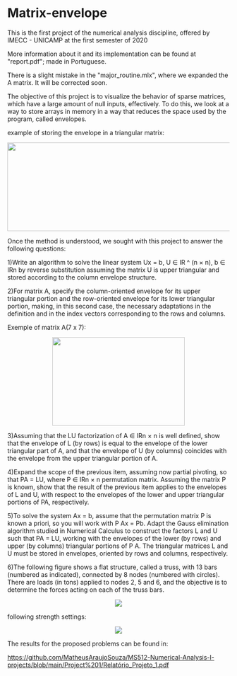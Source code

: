 # Matrix-envelope
This is the first project of the numerical analysis discipline, offered by IMECC - UNICAMP at the first semester of 2020

More information about it and its implementation can be found at "report.pdf"; made in Portuguese.

There is a slight mistake in the "major_routine.mlx", where we expanded the A matrix. It will be corrected soon.

The objective of this project is to visualize the behavior of sparse matrices, which have a large amount of null inputs, effectively. To do this, we look at a way to store arrays in memory in a way that reduces the space used by the program, called envelopes.

example of storing the envelope in a triangular matrix:
<p align="center">
<img src="https://github.com/MatheusAraujoSouza/MS512-Numerical-Analysis-I-projects/blob/main/captura1.png" width="700" height="200"/> 

Once the method is understood, we sought with this project to answer the following questions:

1)Write an algorithm to solve the linear system Ux = b, U ∈ IR ^ (n × n), b ∈ IRn by reverse substitution assuming the matrix U is upper triangular and stored according to the column envelope structure.

2)For matrix A, specify the column-oriented envelope for its upper triangular portion and the row-oriented envelope for its lower triangular portion, making, in this second case, the necessary adaptations in the definition and in the index vectors corresponding to the rows and columns.

Exemple of matrix A(7 x 7): 
<p align="center">
<img src="https://github.com/MatheusAraujoSouza/MS512-Numerical-Analysis-I-projects/blob/main/matriA2.png" width="300" height="200"/> 


3)Assuming that the LU factorization of A ∈ IRn × n is well defined, show that the envelope of L (by rows) is equal to the envelope of the lower triangular part of A, and that the envelope of U (by columns) coincides with the envelope from the upper triangular portion of A.

4)Expand the scope of the previous item, assuming now partial pivoting, so that PA = LU, where P ∈ IRn × n permutation matrix. Assuming the matrix P is known, show that the result of the previous item applies to the envelopes of L and U, with respect to the envelopes of the lower and upper triangular portions of PA, respectively.

5)To solve the system Ax = b, assume that the permutation matrix P is known a priori, so you will work with P Ax = Pb. Adapt the Gauss elimination algorithm studied in Numerical Calculus to construct the factors L and U such that PA = LU, working with the envelopes of the lower (by rows) and upper (by columns) triangular portions of P A. The triangular matrices L and U must be stored in envelopes, oriented by rows and columns, respectively.

6)The following figure shows a flat structure, called a truss, with 13 bars (numbered as indicated), connected by 8 nodes (numbered with circles). There are loads (in tons) applied to nodes 2, 5 and 6, and the objective is to determine the forces acting on each of the truss bars.

<p align="center">
<img src="https://github.com/MatheusAraujoSouza/MS512-Numerical-Analysis-I-projects/blob/main/estrutura.png"/> 

following strength settings:
  
<p align="center">
<img src="https://github.com/MatheusAraujoSouza/MS512-Numerical-Analysis-I-projects/blob/main/forces%20.png"/> 

The results for the proposed problems can be found in:
  
https://github.com/MatheusAraujoSouza/MS512-Numerical-Analysis-I-projects/blob/main/Project%201/Relatório_Projeto_1.pdf
